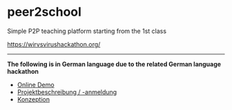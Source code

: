 # peer2school

Simple P2P teaching platform starting from the 1st class

<https://wirvsvirushackathon.org/>

---

**The following is in German language due to the related German language hackathon**

- [Online Demo](https://holtwick.github.io/peer2school/dist/index.html)
- [Projektbeschreibung / -anmeldung](docs-de/projektbeschreibung.md)
- [Konzeption](docs-de/konzept.md)
